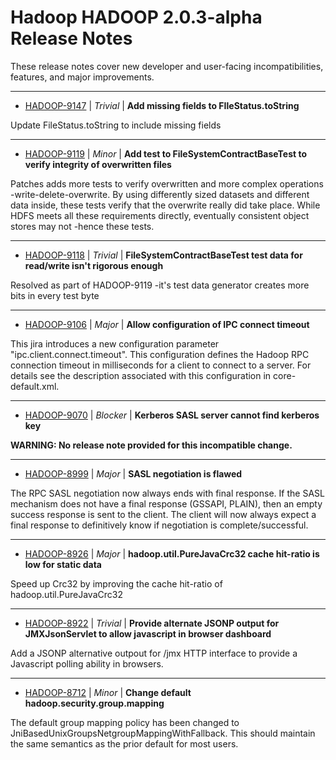
<!---
# Licensed to the Apache Software Foundation (ASF) under one
# or more contributor license agreements.  See the NOTICE file
# distributed with this work for additional information
# regarding copyright ownership.  The ASF licenses this file
# to you under the Apache License, Version 2.0 (the
# "License"); you may not use this file except in compliance
# with the License.  You may obtain a copy of the License at
#
#     http://www.apache.org/licenses/LICENSE-2.0
#
# Unless required by applicable law or agreed to in writing, software
# distributed under the License is distributed on an "AS IS" BASIS,
# WITHOUT WARRANTIES OR CONDITIONS OF ANY KIND, either express or implied.
# See the License for the specific language governing permissions and
# limitations under the License.
-->
# Hadoop HADOOP 2.0.3-alpha Release Notes

These release notes cover new developer and user-facing incompatibilities, features, and major improvements.


---

* [HADOOP-9147](https://issues.apache.org/jira/browse/HADOOP-9147) | *Trivial* | **Add missing fields to FIleStatus.toString**

Update FileStatus.toString to include missing fields


---

* [HADOOP-9119](https://issues.apache.org/jira/browse/HADOOP-9119) | *Minor* | **Add test to FileSystemContractBaseTest to verify integrity of overwritten files**

Patches adds more tests to verify overwritten and more complex operations -write-delete-overwrite. By using differently sized datasets and different data inside, these tests verify that the overwrite really did take place. While HDFS meets all these requirements directly, eventually consistent object stores may not -hence these tests.


---

* [HADOOP-9118](https://issues.apache.org/jira/browse/HADOOP-9118) | *Trivial* | **FileSystemContractBaseTest test data for read/write isn't rigorous enough**

Resolved as part of HADOOP-9119 -it's test data generator creates more bits in every test byte


---

* [HADOOP-9106](https://issues.apache.org/jira/browse/HADOOP-9106) | *Major* | **Allow configuration of IPC connect timeout**

This jira introduces a new configuration parameter "ipc.client.connect.timeout". This configuration defines the Hadoop RPC connection timeout in milliseconds for a client to connect to a server. For details see the description associated with this configuration in core-default.xml.


---

* [HADOOP-9070](https://issues.apache.org/jira/browse/HADOOP-9070) | *Blocker* | **Kerberos SASL server cannot find kerberos key**

**WARNING: No release note provided for this incompatible change.**


---

* [HADOOP-8999](https://issues.apache.org/jira/browse/HADOOP-8999) | *Major* | **SASL negotiation is flawed**

The RPC SASL negotiation now always ends with final response.  If the SASL mechanism does not have a final response (GSSAPI, PLAIN), then an empty success response is sent to the client.  The client will now always expect a final response to definitively know if negotiation is complete/successful.


---

* [HADOOP-8926](https://issues.apache.org/jira/browse/HADOOP-8926) | *Major* | **hadoop.util.PureJavaCrc32 cache hit-ratio is low for static data**

Speed up Crc32 by improving the cache hit-ratio of hadoop.util.PureJavaCrc32


---

* [HADOOP-8922](https://issues.apache.org/jira/browse/HADOOP-8922) | *Trivial* | **Provide alternate JSONP output for JMXJsonServlet to allow javascript in browser dashboard**

Add a JSONP alternative outpout for /jmx HTTP interface to provide a Javascript polling ability in browsers.


---

* [HADOOP-8712](https://issues.apache.org/jira/browse/HADOOP-8712) | *Minor* | **Change default hadoop.security.group.mapping**

The default group mapping policy has been changed to JniBasedUnixGroupsNetgroupMappingWithFallback. This should maintain the same semantics as the prior default for most users.



